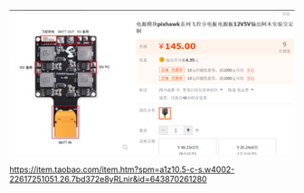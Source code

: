 ![1698770478211](image/阿木无人机供电板/1698770478211.png)

https://item.taobao.com/item.htm?spm=a1z10.5-c-s.w4002-22617251051.26.7bd372e8yRLnir&id=643870261280
